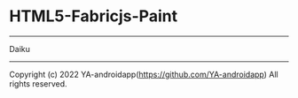 # HTML5-Fabricjs-Paint

---

Daiku

---

Copyright (c) 2022 YA-androidapp(https://github.com/YA-androidapp) All rights reserved.
